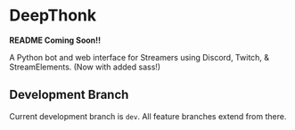 # DeepThonk

**README Coming Soon!!**  

A Python bot and web interface for Streamers using Discord, Twitch, & StreamElements. (Now with added sass!)


## Development Branch
Current development branch is `dev`. All feature branches extend from there.

